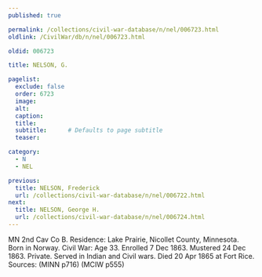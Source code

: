 ```yaml
---
published: true

permalink: /collections/civil-war-database/n/nel/006723.html
oldlink: /CivilWar/db/n/nel/006723.html

oldid: 006723

title: NELSON, G.

pagelist:
  exclude: false
  order: 6723
  image: 
  alt:
  caption:
  title:
  subtitle:      # Defaults to page subtitle
  teaser:

category: 
  - N 
  - NEL

previous:
  title: NELSON, Frederick
  url: /collections/civil-war-database/n/nel/006722.html  
next:
  title: NELSON, George H.
  url: /collections/civil-war-database/n/nel/006724.html   
---
```

MN 2nd Cav Co B. Residence: Lake Prairie, Nicollet County, Minnesota. Born in Norway. Civil War: Age 33. Enrolled 7 Dec 1863. Mustered 24 Dec 1863. Private. Served in Indian and Civil wars. Died 20 Apr 1865 at Fort Rice. Sources: (MINN p716) (MCIW p555)